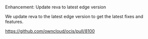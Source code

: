 Enhancement: Update reva to latest edge version

We update reva to the latest edge version to get the latest fixes and features.

https://github.com/owncloud/ocis/pull/8100
